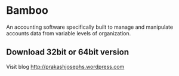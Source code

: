 Bamboo
======

An accounting software specifically built to manage and manipulate accounts data from variable levels of organization.

Download 32bit or 64bit version
--------------------------------
Visit blog http://prakashjosephs.wordpress.com
      
